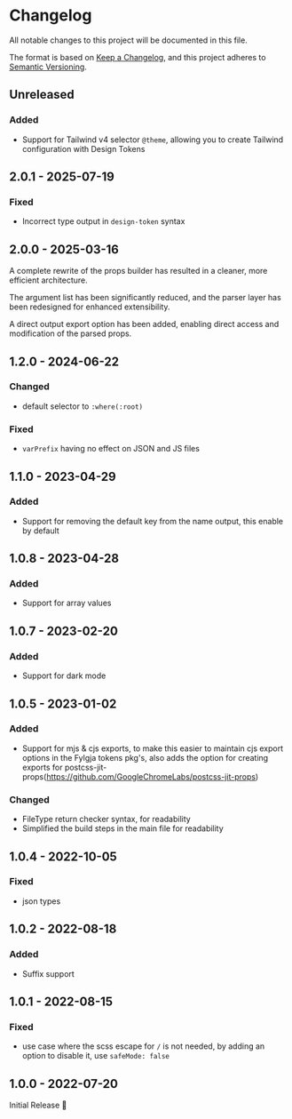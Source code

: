 # Changelog

All notable changes to this project will be documented in this file.

The format is based on [Keep a Changelog](https://keepachangelog.com/en/1.1.0/),
and this project adheres to [Semantic Versioning](https://semver.org/spec/v2.0.0.html).

## Unreleased

### Added

- Support for Tailwind v4 selector `@theme`, allowing you to create Tailwind configuration with Design Tokens

## 2.0.1 - 2025-07-19

### Fixed
- Incorrect type output in `design-token` syntax

## 2.0.0 - 2025-03-16

A complete rewrite of the props builder has resulted in a cleaner,
more efficient architecture.

The argument list has been significantly reduced,
and the parser layer has been redesigned for enhanced extensibility.

A direct output export option has been added,
enabling direct access and modification of the parsed props.

## 1.2.0 - 2024-06-22

### Changed
- default selector to `:where(:root)`

### Fixed
- `varPrefix` having no effect on JSON and JS files

## 1.1.0 - 2023-04-29

### Added
- Support for removing the default key from the name output, this enable by default

## 1.0.8 - 2023-04-28

### Added
- Support for array values

## 1.0.7 - 2023-02-20

### Added
- Support for dark mode

## 1.0.5 - 2023-01-02

### Added
- Support for mjs & cjs exports,
  to make this easier to maintain cjs export options in the Fylgja tokens pkg's,
  also adds the option for creating exports for postcss-jit-props(https://github.com/GoogleChromeLabs/postcss-jit-props)

### Changed
- FileType return checker syntax, for readability
- Simplified the build steps in the main file for readability

## 1.0.4 - 2022-10-05

### Fixed
- json types

## 1.0.2 - 2022-08-18

### Added
- Suffix support

## 1.0.1 - 2022-08-15

### Fixed
- use case where the scss escape for `/` is not needed,
  by adding an option to disable it,
  use `safeMode: false`

## 1.0.0 - 2022-07-20

Initial Release 🎉

